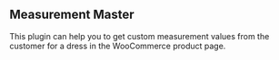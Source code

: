 <h2>Measurement Master</h2>

This plugin can help you to get custom measurement values from the customer for a dress in the WooCommerce product page.